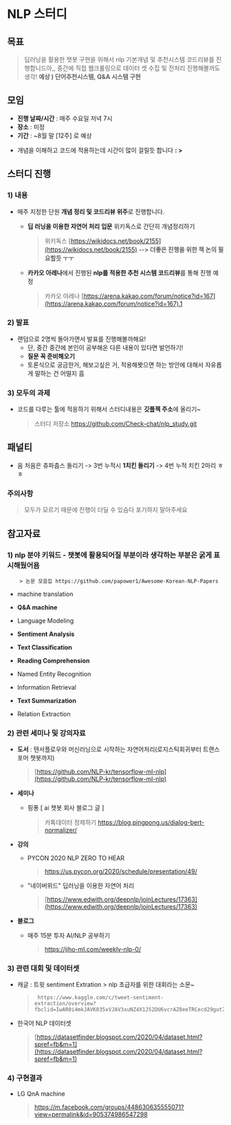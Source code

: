 ﻿# NLP 스터디 

## 목표 
>딥러닝을 활용한 챗봇 구현을 위해서 nlp 기본개념 및 추천시스템 코드리뷰를 진행합니드아,,
> 중간에 직접 웹크롤링으로 데이터 셋 수집 및 전처리 진행해볼까도 생각! 
**예상 ) 단어추천시스템, Q&A 시스템 구현** 

## 모임 

- **진행 날짜/시간** : 매주 수요일  저녁 7시
- **장소** :  미정 
- **기간** : ~8월 말 [12주] 로 예상 
* 개념을 이해하고 코드에 적용하는데 시간이 많이 걸릴듯 합니다 **: >**


## 스터디 진행 
 
 ### 1) 내용 
* 매주 지정한 단원 **개념 정리 및 코드리뷰 위주**로 진행합니다. 
	- **딥 러닝을 이용한 자연어 처리 입문** 위키독스로 간단히 개념정리하기
		> 위키독스 [https://wikidocs.net/book/2155](https://wikidocs.net/book/2155)   **--> 더좋은 진행을 위한 책 논의 필요할듯 ㅜㅜ**

	- **카카오 아레나**에서 진행된 **nlp를 적용한 추천 시스템 코드리뷰**를 통해 진행 예정 
		>  카카오 아레나  [https://arena.kakao.com/forum/notice?id=167](https://arena.kakao.com/forum/notice?id=167).1

 ### 2) 발표 
* 랜덤으로 2명씩 돌아가면서 발표를 진행해볼까해요! 
	* 단, 중간 중간에 본인이 공부해온 다른 내용이 있다면 발언하기! 
	 - **질문 꼭 준비해오기** 
	* 토론식으로 궁금한거, 해보고싶은 거, 적용해봣으면 하는 방안에 대해서 자유롭게 말하는 건 어떨지 흠 
 
 ### 3)  모두의 과제 
* 코드를 다루는 툴에 적응하기 위해서 스터디내용은  **깃플젝 주소**에 올리기~
	> 스터디 저장소  https://github.com/Check-chat/nlp_study.git

## 패널티 

* 음 처음은 츄파춥스 돌리기 -> 3번 누적시 **1치킨 돌리기**  -> 4번 누적 치킨 2마리 ㅎㅎ



### 주의사항
> 모두가 모르기 때문에 진행이 더딜 수 있슴다 포기하지 말아주세요

## 참고자료 

### 1)  nlp 분야 키워드  - 챗봇에 활용되어질 부분이라 생각하는 부분은  굵게 표시해뒀어욤 
		> 논문 모음집 https://github.com/papower1/Awesome-Korean-NLP-Papers
* machine translation

* **Q&A machine**

* Language Modeling

* **Sentiment Analysis**

* **Text Classification**

* **Reading Comprehension**

* Named Entity Recognition

* Information Retrieval

* **Text Summarization**

* Relation Extraction 


### 2)  관련 세미나 및 강의자료
* **도서** : 텐서플로우와 머신러닝으로 시작하는 자연어처리(로지스틱회귀부터 트랜스포머 챗봇까지)
	 > [https://github.com/NLP-kr/tensorflow-ml-nlp](https://github.com/NLP-kr/tensorflow-ml-nlp)

- **세미나**
	*  핑퐁  [ ai 챗봇 회사 블로그 글 ]
		> 카톡데이터 정제하기  https://blog.pingpong.us/dialog-bert-normalizer/
 	 	
- **강의**
	* PYCON 2020 NLP ZERO TO HEAR
		> https://us.pycon.org/2020/schedule/presentation/49/
	* "네이버위드" 딥러닝을 이용한 자연어 처리 
		>[https://www.edwith.org/deepnlp/joinLectures/17363](https://www.edwith.org/deepnlp/joinLectures/17363)		
- **블로그**
	* 매주 15분 투자 AI/NLP 공부하기 
		> https://jiho-ml.com/weekly-nlp-0/
 	

### 3) 관련 대회 및 데이터셋 
 * 캐글 : 트윗 sentiment Extration  > nlp 초급자를 위한 대회라는 소문~
	  > 	 https://www.kaggle.com/c/tweet-sentiment-extraction/overview?fbclid=IwAR0i4mkJAVK835xVJAV3xuNZ4X1J52DU6vcrAZ8eeTRCecd29gut7cilLRI

* 한국어 NLP 데이터셋 
	> [https://datasetfinder.blogspot.com/2020/04/dataset.html?spref=fb&m=1](https://datasetfinder.blogspot.com/2020/04/dataset.html?spref=fb&m=1)


### 4) 구현결과 
* LG QnA machine 
	> https://m.facebook.com/groups/448630635555071?view=permalink&id=905374986547298

